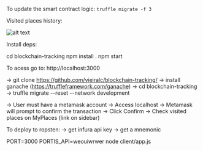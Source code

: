 
To update the smart contract logic:
`truffle migrate -f 3`

Visited places history:

![alt text](https://github.com/vieiralc/blockchain-tracking/blob/master/capture.JPG)

Install deps:

cd blockchain-tracking
npm install .
npm start

To acess go to: http://localhost:3000

-> git clone https://github.com/vieiralc/blockchain-tracking/
-> install ganache (https://truffleframework.com/ganache)
-> cd blockchain-tracking
-> truffle migrate --reset --network development

-> User must have a metamask account
-> Access localhost
-> Metamask will prompt to confirm the transaction
-> Click Confirm
-> Check visited places on MyPlaces (link on sidebar)

To deploy to ropsten:
-> get infura api key
-> get a mnemonic

PORT=3000 PORTIS_API=weouiwrwer node client/app.js